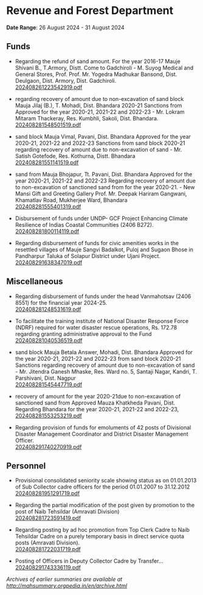 # Revenue and Forest Department

**Date Range**: 26 August 2024 - 31 August 2024


## Funds
- Regarding the refund of sand amount. For the year 2016-17 Mauje Shivani B., T.Armory, Distt. Come to Gadchiroli  - M. Suyog Medical and General Stores, Prof. Prof. Mr. Yogedra Madhukar Bansond, Dist. Deulgaon, Dist. Armory, Dist. Gadchiroli.\
  [202408261223542919.pdf](https://gr.maharashtra.gov.in/Site/Upload/Government%20Resolutions/English/202408261223542919.pdf)

- regarding recovery of amount due to non-excavation of sand block Mauja Jilaj (B.), T. Mohadi, Dist. Bhandara 2020-21 Sanctions from Approved for the year 2020-21, 2021-22 and 2022-23  - Mr. Lokram Mitaram Thackeray, Res. Kumbhli, Sakoli, Dist. Bhandara.\
  [202408281548501519.pdf](https://gr.maharashtra.gov.in/Site/Upload/Government%20Resolutions/English/202408281548501519.pdf)

- sand block Mauja Vimal, Pavani, Dist. Bhandara Approved for the year 2020-21, 2021-22 and 2022-23 Sanctions from sand block 2020-21 regarding recovery of amount due to non-excavation of sand - Mr. Satish Gotefode, Res. Kothurna, Distt. Bhandara\
  [202408281551141519.pdf](https://gr.maharashtra.gov.in/Site/Upload/Government%20Resolutions/English/202408281551141519...pdf)

- sand from Mauja Bhojapur, Tt. Pavani, Dist. Bhandara Approved for the year 2020-21, 2021-22 and 2022-23 Regarding recovery of amount due to non-excavation of sanctioned sand from for the year 2020-21. - New Mansi Gift and Greeting Gallery Prof. Mr. Deepak Hariram Gangwani, Khamatlav Road, Mukherjee Ward, Bhandara\
  [202408281555401319.pdf](https://gr.maharashtra.gov.in/Site/Upload/Government%20Resolutions/English/202408281555401319.pdf)

- Disbursement of funds under UNDP- GCF Project Enhancing Climate Resilience of Indias Coastal Communities (2406 B272).\
  [202408281800114119.pdf](https://gr.maharashtra.gov.in/Site/Upload/Government%20Resolutions/English/202408281800114119.pdf)

- Regarding disbursement of funds for civic amenities works in the resettled villages of Mauje Sangvi Badalkot, Puloj and Sugaon Bhose in Pandharpur Taluka of Solapur District under Ujani Project.\
  [202408291638347019.pdf](https://gr.maharashtra.gov.in/Site/Upload/Government%20Resolutions/English/202408291638347019.pdf)

## Miscellaneous
- Regarding disbursement of funds under the head Vanmahotsav (2406 8551) for the financial year 2024-25.\
  [202408281248531619.pdf](https://gr.maharashtra.gov.in/Site/Upload/Government%20Resolutions/English/202408281248531619.pdf)

- To facilitate the training institute of National Disaster Response Force (NDRF) required for water disaster rescue operations, Rs. 172.78 regarding granting administrative approval to the Fund\
  [202408281040536519.pdf](https://gr.maharashtra.gov.in/Site/Upload/Government%20Resolutions/English/202408281040536519.pdf)

- sand block Mauja Betala Answer, Mohadi, Dist. Bhandara Approved for the year 2020-21, 2021-22 and 2022-23 from sand block 2020-21 Sanctions regarding recovery of amount due to non-excavation of sand - Mr. Jitendra Ganesh Mhaske, Res. Ward no. 5, Santaji Nagar, Kandri, T. Parshivani, Dist. Nagpur\
  [202408281545447719.pdf](https://gr.maharashtra.gov.in/Site/Upload/Government%20Resolutions/English/202408281545447719.pdf)

- recovery of amount for the year 2020-21due to non-excavation of sanctioned sand from Approved Mauza Khatkheda Pavani, Dist. Regarding Bhandara for the year 2020-21, 2021-22 and 2022-23,\
  [202408281553253219.pdf](https://gr.maharashtra.gov.in/Site/Upload/Government%20Resolutions/English/202408281553253219.pdf)

- Regarding provision of funds for emoluments of 42 posts of Divisional Disaster Management Coordinator and District Disaster Management Officer.\
  [202408291740270919.pdf](https://gr.maharashtra.gov.in/Site/Upload/Government%20Resolutions/English/202408291740270919.pdf)

## Personnel
- Provisional consolidated seniority scale showing status as on 01.01.2013 of Sub Collector cadre officers for the period 01.01.2007 to 31.12.2012\
  [202408281951291719.pdf](https://gr.maharashtra.gov.in/Site/Upload/Government%20Resolutions/English/202408281951291719..pdf)

- Regarding the partial modification of the post given by promotion to the post of Naib Tehsildar (Amravati Division)\
  [202408281723591419.pdf](https://gr.maharashtra.gov.in/Site/Upload/Government%20Resolutions/English/202408281723591419.pdf)

- Regarding posting by ad hoc promotion from Top Clerk Cadre to Naib Tehsildar Cadre on a purely temporary basis in direct service quota posts (Amravati Division).\
  [202408281722031719.pdf](https://gr.maharashtra.gov.in/Site/Upload/Government%20Resolutions/English/202408281722031719.pdf)

- Posting of Officers in Deputy Collector Cadre by Transfer...\
  [202408291743336119.pdf](https://gr.maharashtra.gov.in/Site/Upload/Government%20Resolutions/English/202408291743336119.pdf)


*Archives of earlier summaries are available at http://mahsummary.orgpedia.in/en/archive.html*